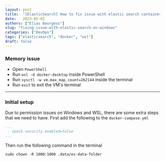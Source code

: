 ```yaml
---
layout: post
title:  "[ElasticSearch] How to fix issue with elastic search container on windows with WSL and Powershell"
date:   2023-05-02
authors: ["Elias Bourgess"]
slug: "fixing-issue-with-elastic-search-on-windows"
categories: ["DevOps"]
tags: ["elasticsearch", "docker", "wsl"]
draft: false
---
```


### Memory issue

- Open `PowerShell` 
- Run `wsl -d docker-desktop` inside PowerShell
- Run `sysctl -w vm.max_map_count=262144` inside the terminal 
- Run `exit` to exit the VM's terminal

---

### Initial setup 

Due to permission issues on Windows and WSL, there are some extra steps that we need to have. First add the following to the `docker-compose.yml` 

```yaml
...
 - xpack.security.enabled=false
...
```

Then run the following command in the terminal

```shell
sudo chown -R 1000:1000 .data/es-data-folder
```
